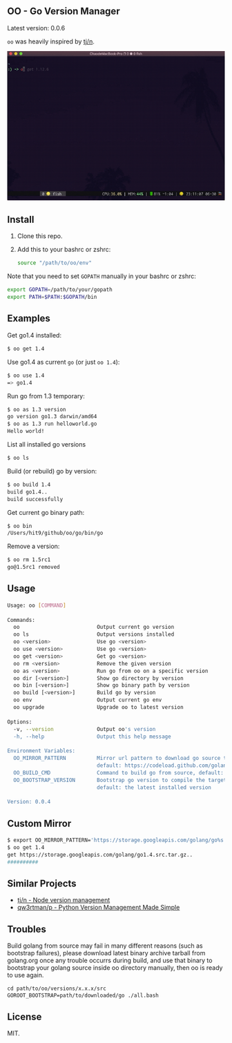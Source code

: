 OO - Go Version Manager
------------------------

Latest version: 0.0.6

`oo` was heavily inspired by [tj/n](https://github.com/tj/n).

![](screen.gif)

Install
-------

1. Clone this repo.
2. Add this to your bashrc or zshrc:

   ```bash
   source "/path/to/oo/env"
   ```

Note that you need to set `GOPATH` manually in your bashrc or zshrc:

```bash
export GOPATH=/path/to/your/gopath
export PATH=$PATH:$GOPATH/bin
```

Examples
---------

Get go1.4 installed:

```bash
$ oo get 1.4
```

Use go1.4 as current `go` (or just `oo 1.4`):

```bash
$ oo use 1.4
=> go1.4
```

Run go from 1.3 temporary:

```bash
$ oo as 1.3 version
go version go1.3 darwin/amd64
$ oo as 1.3 run helloworld.go
Hello world!
```

List all installed go versions

```bash
$ oo ls
```

Build (or rebuild) go by version:

```bash
$ oo build 1.4
build go1.4..
build successfully
```

Get current go binary path:

```bash
$ oo bin
/Users/hit9/github/oo/go/bin/go
```

Remove a version:

```bash
$ oo rm 1.5rc1                                                                                                                                                                          1 ↵ (go1.4 node@v2.0.0) ~/github/oo/versions/1.5/src
go@1.5rc1 removed
```

Usage
-----

```bash
Usage: oo [COMMAND]

Commands:
  oo                         Output current go version
  oo ls                      Output versions installed
  oo <version>               Use go <version>
  oo use <version>           Use go <version>
  oo get <version>           Get go <version>
  oo rm <version>            Remove the given version
  oo as <version>            Run go from oo on a specific version
  oo dir [<version>]         Show go directory by version
  oo bin [<version>]         Show go binary path by version
  oo build [<version>]       Build go by version
  oo env                     Output current go env
  oo upgrade                 Upgrade oo to latest version

Options:
  -v, --version              Output oo's version
  -h, --help                 Output this help message

Environment Variables:
  OO_MIRROR_PATTERN          Mirror url pattern to download go source tarball
                             default: https://codeload.github.com/golang/go/tar.gz/go%s
  OO_BUILD_CMD               Command to build go from source, default: ./make.bash
  OO_BOOTSTRAP_VERSION       Bootstrap go version to compile the target version,
                             default: the latest installed version

Version: 0.0.4
```

Custom Mirror
-------------

```bash
$ export OO_MIRROR_PATTERN='https://storage.googleapis.com/golang/go%s.src.tar.gz'
$ oo get 1.4
get https://storage.googleapis.com/golang/go1.4.src.tar.gz..
##########                                                                14.4%
```

Similar Projects
----------------

- [tj/n - Node version management](https://github.com/tj/n)
- [qw3rtman/p - Python Version Management Made Simple](https://github.com/qw3rtman/p)

Troubles
--------

Build golang from source may fail in many different reasons (such as bootstrap failures),
please download latest binary archive tarball from golang.org once any trouble
occurrs during build, and use that binary to bootstrap your golang source
inside oo directory manually, then oo is ready to use again.

```
cd path/to/oo/versions/x.x.x/src
GOROOT_BOOTSTRAP=path/to/downloaded/go ./all.bash
```

License
--------
MIT.
